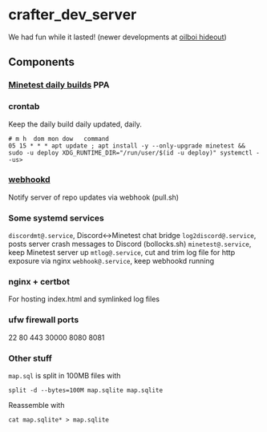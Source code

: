# crafter_dev_server

We had fun while it lasted! (newer developments at [oilboi hideout](https://github.com/oilboi))

## Components

### [Minetest daily builds](https://launchpad.net/~minetestdevs/+archive/ubuntu/daily-builds) PPA

### crontab

Keep the daily build daily updated, daily.

```
# m h  dom mon dow   command
05 15 * * * apt update ; apt install -y --only-upgrade minetest && sudo -u deploy XDG_RUNTIME_DIR="/run/user/$(id -u deploy)" systemctl --us>
```

### [webhookd](https://github.com/ncarlier/webhookd)

Notify server of repo updates via webhook (pull.sh)

### Some systemd services

`discordmt@.service`, Discord<->Minetest chat bridge
`log2discord@.service`, posts server crash messages to Discord (bollocks.sh)
`minetest@.service`, keep Minetest server up
`mtlog@.service`, cut and trim log file for http exposure via nginx
`webhook@.service`, keep webhookd running

### nginx + certbot

For hosting index.html and symlinked log files

### ufw firewall ports

22
80
443
30000
8080
8081

### Other stuff

`map.sql` is split in 100MB files with

`split -d --bytes=100M map.sqlite map.sqlite`

Reassemble with

`cat map.sqlite* > map.sqlite`
